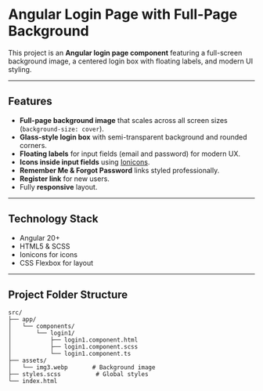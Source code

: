 # Angular Login Page with Full-Page Background

This project is an **Angular login page component** featuring a full-screen background image, a centered login box with floating labels, and modern UI styling.

---

## Features

- **Full-page background image** that scales across all screen sizes (`background-size: cover`).
- **Glass-style login box** with semi-transparent background and rounded corners.
- **Floating labels** for input fields (email and password) for modern UX.
- **Icons inside input fields** using [Ionicons](https://ionic.io/ionicons).
- **Remember Me & Forgot Password** links styled professionally.
- **Register link** for new users.
- Fully **responsive** layout.

---

## Technology Stack

- Angular 20+
- HTML5 & SCSS
- Ionicons for icons
- CSS Flexbox for layout

---

## Project Folder Structure

```text
src/
├── app/
│   └── components/
│       └── login1/
│           ├── login1.component.html
│           ├── login1.component.scss
│           └── login1.component.ts
├── assets/
│   └── img3.webp       # Background image
├── styles.scss          # Global styles
└── index.html
